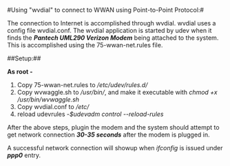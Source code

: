 #Using "wvdial" to connect to WWAN using Point-to-Point Protocol:#


The connection to Internet is accomplished through wvdial. wvdial uses a 
config file wvdial.conf. The wvdial application is started by udev when 
it finds the ___Pantech UML290 Verizon Modem___  being attached to the system. 
This is accomplished using the 75-wwan-net.rules file. 

##Setup:##


**As root -**
 1. Copy 75-wwan-net.rules to */etc/udev/rules.d/*
 2. Copy wvwaggle.sh to */usr/bin/*, and make it executable with *chmod +x /usr/bin/wvwaggle.sh*
 3. Copy wvdial.conf to */etc/*
 4. reload udevrules -*$udevadm control --reload-rules*

After the above steps, plugin the modem and the system should attempt to get 
network connection ___30-35 seconds___  after the modem is plugged in.

A successful network connection will showup when *ifconfig* is issued under 
___ppp0___  entry. 


